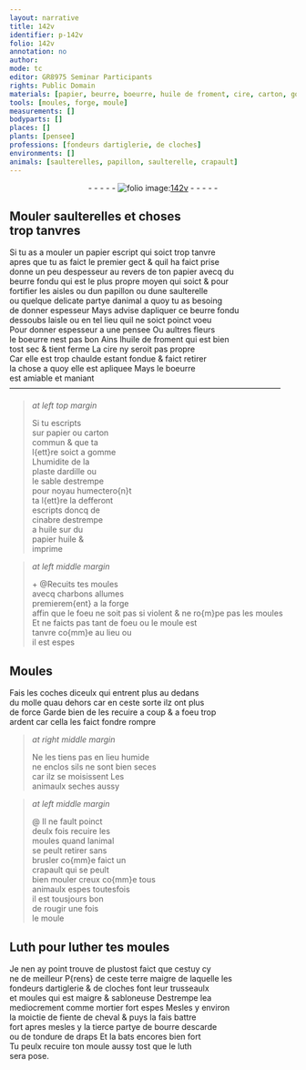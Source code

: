 ```yaml
---
layout: narrative
title: 142v
identifier: p-142v
folio: 142v
annotation: no
author:
mode: tc
editor: GR8975 Seminar Participants
rights: Public Domain
materials: [papier, beurre, boeurre, huile de froment, cire, carton, gomme, ardille, cinabre, huile, charbons, Luth, luther, terre, mortier, fiente de cheval, bourre descarde, tondure de draps, luth]
tools: [moules, forge, moule]
measurements: []
bodyparts: []
places: []
plants: [pensee]
professions: [fondeurs dartiglerie, de cloches]
environments: []
animals: [saulterelles, papillon, saulterelle, crapault]
---
```


<div class="folio" align="center">- - - - - <a href="http://gallica.bnf.fr/ark:/12148/btv1b10500001g/f290.image" target="_blank"><img src="https://cu-mkp.github.io/2017-workshop-edition/assets/photo-icon.png" alt="folio image: " style="display:inline-block; margin-bottom:-3px;"/>142v</a> - - - - - </div>  
  

## Mouler <span class="al">saulterelles</span> et choses<br/> trop tanvres

 
Si tu as a mouler un <span class="m">papier</span> escript qui soict trop tanvre<br/> apres que tu as faict le premier gect & quil ha faict prise<br/> donne un peu despesseur au revers de ton <span class="m">papier</span> avecq du<br/> <span class="m">beurre</span> fondu qui est le plus propre moyen qui soict & pour<br/> fortifier les aisles ou dun <span class="al">papillon</span> ou dune <span class="al">saulterelle</span><br/> ou quelque delicate partye danimal a quoy tu as besoing<br/> de donner espesseur Mays advise dapliquer ce <span class="m">beurre</span> fondu<br/> dessoubs laisle ou en tel lieu quil ne soict poinct voeu<br/> Pour donner espesseur a une <span class="pa">pensee</span> Ou aultres fleurs<br/> le <span class="m">boeurre</span> nest pas bon Ains l<span class="m">huile de froment</span> qui est bien<br/> tost sec & tient ferme La <span class="m">cire</span> ny seroit pas propre<br/> Car elle est trop chaulde estant fondue & faict retirer<br/> la chose a quoy elle est apliquee Mays le <span class="m">boeurre</span><br/> est amiable et maniant
 —————————————————————————————————— 
> *at left top margin*
> 
> 
>  Si tu escripts<br/> sur <span class="m">papier</span> ou <span class="m">carton</span><br/> commun & que ta<br/> l{ett}re soict a <span class="m">gomme</span><br/> Lhumidite de la<br/> plaste d<span class="m">ardille</span> ou<br/> le sable destrempe<br/> pour noyau humectero{n}t<br/> ta l{ett}re la defferont<br/> escripts doncq de<br/> <span class="m">cinabre</span> destrempe<br/> a <span class="m">huile</span> sur du<br/> <span class="m">papier</span> <span class="m">huile</span> &<br/> imprime
 
> *at left middle margin*
> 
> 
> \+ @Recuits tes <span class="tl">moules</span><br/> avecq <span class="m">charbons</span> allumes<br/> premierem{ent} a la <span class="tl">forge</span><br/> affin que le foeu ne soit pas si violent & ne ro{m}pe pas les <span class="tl">moules</span><br/> Et ne faicts pas tant de foeu ou le <span class="tl">moule</span> est<br/> tanvre co{mm}e au lieu ou<br/> il est espes
 
 
  

## Moules

 
Fais les coches diceulx qui entrent plus au dedans<br/> du molle quau dehors car en ceste sorte ilz ont plus<br/> de force Garde bien de les recuire a coup & a foeu trop<br/> ardent car cella les faict <span class="del">fondre</span> rompre
 
> *at right middle margin*
> 
> 
>  Ne les tiens pas en lieu humide<br/> ne enclos sils ne sont bien seces<br/> car ilz se moisissent Les<br/> animaulx seches aussy
 
> *at left middle margin*
> 
> 
>  @ Il ne fault poinct<br/> deulx fois recuire les<br/> <span class="tl">moules</span> quand lanimal<br/> se peult retirer sans<br/> brusler co{mm}e faict un<br/> <span class="al">crapault</span> qui se peult<br/> bien mouler creux co{mm}e tous<br/> animaulx espes toutesfois<br/> il est tousjours bon<br/> de rougir une fois<br/> le <span class="tl">moule</span>
 
 
  

## <span class="m">Luth</span> pour <span class="m">luther</span> tes <span class="tl">moules</span>

 
Je nen ay point trouve de plustost faict que cestuy cy<br/> ne de meilleur P{rens} de ceste <span class="m">terre</span> maigre de laquelle les<br/> <span class="pro">fondeurs dartiglerie</span> & <span class="pro">de cloches</span> font leur trusseaulx<br/> et moules qui est maigre & sabloneuse Destrempe l<span class="del">e</span>a<br/> mediocrement comme <span class="m">mortier</span> fort espes Mesles y environ<br/> la moictie de <span class="m">fiente de cheval</span> & puys la fais battre<br/> fort apres mesles y la tierce partye de <span class="m">bourre descarde</span><br/> ou de <span class="m">tondure de draps</span> Et la bats encores bien fort<br/> Tu peulx recuire ton moule aussy tost que le <span class="m">luth</span><br/> sera pose.
 
